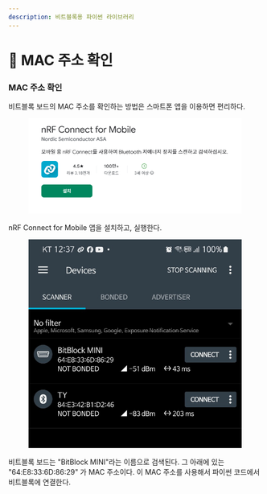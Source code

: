 ```yaml
---
description: 비트블록용 파이썬 라이브러리
---
```


# 🤖 MAC 주소 확인

### MAC 주소 확인

비트블록 보드의 MAC 주소를 확인하는 방법은 스마트폰 앱을 이용하면 편리하다. &#x20;

<figure><img src="../.gitbook/assets/mac_01.png" alt=""><figcaption></figcaption></figure>

nRF Connect for Mobile 앱을 설치하고, 실행한다.

<figure><img src="../.gitbook/assets/nrf_01.png" alt=""><figcaption></figcaption></figure>

비트블록 보드는 "BitBlock MINI"라는 이름으로 검색된다. 그 아래에 있는 "64:E8:33:6D:86:29" 가 MAC 주소이다. 이 MAC 주소를 사용해서 파이썬 코드에서 비트블록에 연결한다.&#x20;


